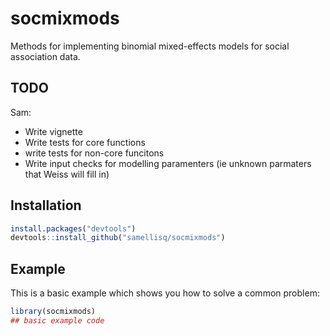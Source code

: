 # socmixmods

<!-- badges: start -->
<!-- badges: end -->

Methods for implementing binomial mixed-effects models for social association data. 

## TODO

Sam:
 - Write vignette
 - Write tests for core functions
 - write tests for non-core funcitons
 - Write input checks for modelling paramenters (ie unknown parmaters that Weiss will fill in)
 

## Installation

``` r
install.packages("devtools")
devtools::install_github("samellisq/socmixmods")
```

## Example

This is a basic example which shows you how to solve a common problem:

``` r
library(socmixmods)
## basic example code
```

